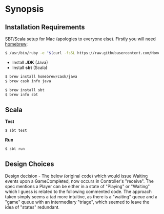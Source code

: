 # Synopsis

## Installation Requirements

SBT/Scala setup for Mac (apologies to everyone else). Firstly you will need [homebrew](https://brew.sh/):

```bash
$ /usr/bin/ruby -e "$(curl -fsSL https://raw.githubusercontent.com/Homebrew/install/master/install)"
```

- Install **JDK** (Java)
- Install **sbt** (Scala)

```bash
$ brew install homebrew/cask/java
$ brew cask info java
```

```bash
$ brew install sbt
$ brew info sbt
```

## Scala

**Test**

```bash
$ sbt test
```

**Run**

```bash
$ sbt run
```

## Design Choices



Design decision - The below (original code) which would issue Waiting events upon a GameCompleted,
now occurs in Controller's "receive".
The spec mentions a Player can be either in a state of "Playing" or "Waiting" which I guess is related to the following commented code.
The approach taken simply seems a tad more intuitive, as there is a "waiting" queue and a "game" queue with an intermediary "triage",
which seemed to leave the idea of "states" redundant.